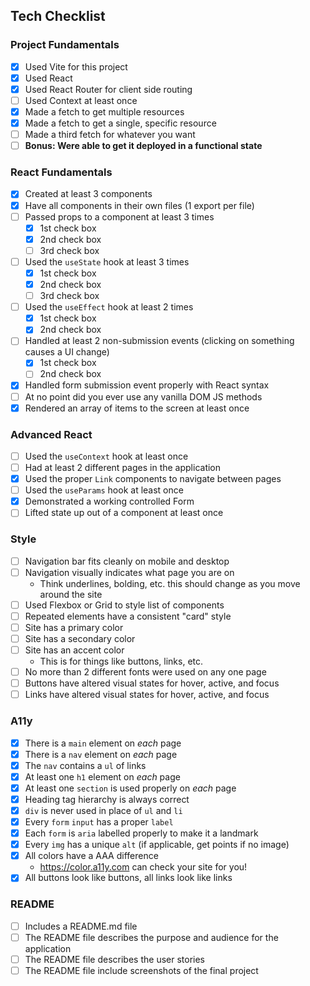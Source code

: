 ## Tech Checklist

### Project Fundamentals

- [x] Used Vite for this project
- [x] Used React
- [x] Used React Router for client side routing
- [ ] Used Context at least once
- [x] Made a fetch to get multiple resources
- [x] Made a fetch to get a single, specific resource
- [ ] Made a third fetch for whatever you want
- [ ] **Bonus: Were able to get it deployed in a functional state**

### React Fundamentals

- [x] Created at least 3 components
- [x] Have all components in their own files (1 export per file)
- [ ] Passed props to a component at least 3 times
  - [x] 1st check box
  - [x] 2nd check box
  - [ ] 3rd check box
- [ ] Used the `useState` hook at least 3 times
  - [x] 1st check box
  - [x] 2nd check box
  - [ ] 3rd check box
- [ ] Used the `useEffect` hook at least 2 times
  - [x] 1st check box
  - [x] 2nd check box
- [ ] Handled at least 2 non-submission events (clicking on something causes a UI change)
  - [x] 1st check box
  - [ ] 2nd check box
- [x] Handled form submission event properly with React syntax
- [ ] At no point did you ever use any vanilla DOM JS methods
- [x] Rendered an array of items to the screen at least once

### Advanced React

- [ ] Used the `useContext` hook at least once
- [ ] Had at least 2 different pages in the application
- [x] Used the proper `Link` components to navigate between pages
- [ ] Used the `useParams` hook at least once
- [x] Demonstrated a working controlled Form
- [ ] Lifted state up out of a component at least once

### Style

- [ ] Navigation bar fits cleanly on mobile and desktop
- [ ] Navigation visually indicates what page you are on
  - Think underlines, bolding, etc. this should change as you move around the site
- [ ] Used Flexbox or Grid to style list of components
- [ ] Repeated elements have a consistent "card" style
- [ ] Site has a primary color
- [ ] Site has a secondary color
- [ ] Site has an accent color
  - This is for things like buttons, links, etc.
- [ ] No more than 2 different fonts were used on any one page
- [ ] Buttons have altered visual states for hover, active, and focus
- [ ] Links have altered visual states for hover, active, and focus

### A11y

- [x] There is a `main` element on _each_ page
- [x] There is a `nav` element on _each_ page
- [x] The `nav` contains a `ul` of links
- [x] At least one `h1` element on _each_ page
- [x] At least one `section` is used properly on _each_ page
- [x] Heading tag hierarchy is always correct
- [x] `div` is never used in place of `ul` and `li`
- [x] Every `form` `input` has a proper `label`
- [x] Each `form` is `aria` labelled properly to make it a landmark
- [x] Every `img` has a unique `alt` (if applicable, get points if no image)
- [x] All colors have a AAA difference
  - https://color.a11y.com can check your site for you!
- [x] All buttons look like buttons, all links look like links

### README

- [ ] Includes a README.md file
- [ ] The README file describes the purpose and audience for the application
- [ ] The README file describes the user stories
- [ ] The README file include screenshots of the final project
